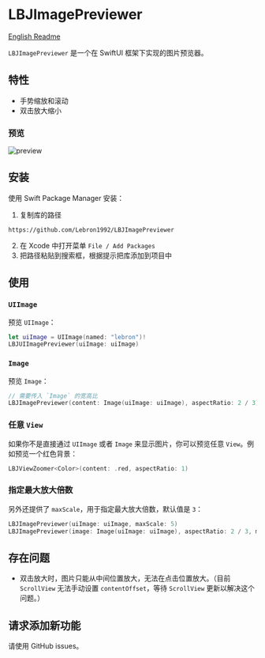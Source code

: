 # LBJImagePreviewer

[English Readme](./README_en.md)

`LBJImagePreviewer` 是一个在 SwiftUI 框架下实现的图片预览器。

## 特性

- 手势缩放和滚动
- 双击放大缩小

### 预览

![preview](./preview.gif)

## 安装

使用 Swift Package Manager 安装：

1. 复制库的路径

```
https://github.com/Lebron1992/LBJImagePreviewer
```

2. 在 Xcode 中打开菜单 `File / Add Packages`
3. 把路径粘贴到搜索框，根据提示把库添加到项目中

## 使用

### `UIImage`

预览 `UIImage`：

```swift
let uiImage = UIImage(named: "lebron")!
LBJUIImagePreviewer(uiImage: uiImage)
```

### `Image`

预览 `Image`：

```swift
// 需要传入 `Image` 的宽高比
LBJImagePreviewer(content: Image(uiImage: uiImage), aspectRatio: 2 / 3)
```

### 任意 `View`

如果你不是直接通过 `UIImage` 或者 `Image` 来显示图片，你可以预览任意 `View`。例如预览一个红色背景：

```swift
LBJViewZoomer<Color>(content: .red, aspectRatio: 1)
```

### 指定最大放大倍数

另外还提供了 `maxScale`，用于指定最大放大倍数，默认值是 `3`：

```swift
LBJImagePreviewer(uiImage: uiImage, maxScale: 5)
LBJImagePreviewer(image: Image(uiImage: uiImage), aspectRatio: 2 / 3, maxScale: 5)
```

## 存在问题

- 双击放大时，图片只能从中间位置放大，无法在点击位置放大。（目前 `ScrollView` 无法手动设置 `contentOffset`，等待 `ScrollView` 更新以解决这个问题。）

## 请求添加新功能

请使用 GitHub issues。
